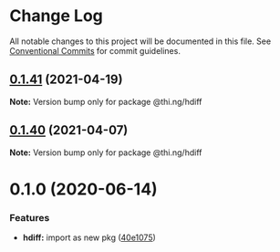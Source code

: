# Change Log

All notable changes to this project will be documented in this file.
See [Conventional Commits](https://conventionalcommits.org) for commit guidelines.

## [0.1.41](https://github.com/thi-ng/umbrella/compare/@thi.ng/hdiff@0.1.40...@thi.ng/hdiff@0.1.41) (2021-04-19)

**Note:** Version bump only for package @thi.ng/hdiff





## [0.1.40](https://github.com/thi-ng/umbrella/compare/@thi.ng/hdiff@0.1.39...@thi.ng/hdiff@0.1.40) (2021-04-07)

**Note:** Version bump only for package @thi.ng/hdiff





# 0.1.0 (2020-06-14)


### Features

* **hdiff:** import as new pkg ([40e1075](https://github.com/thi-ng/umbrella/commit/40e10755ca520d5d850da98d07b40f9339310318))

